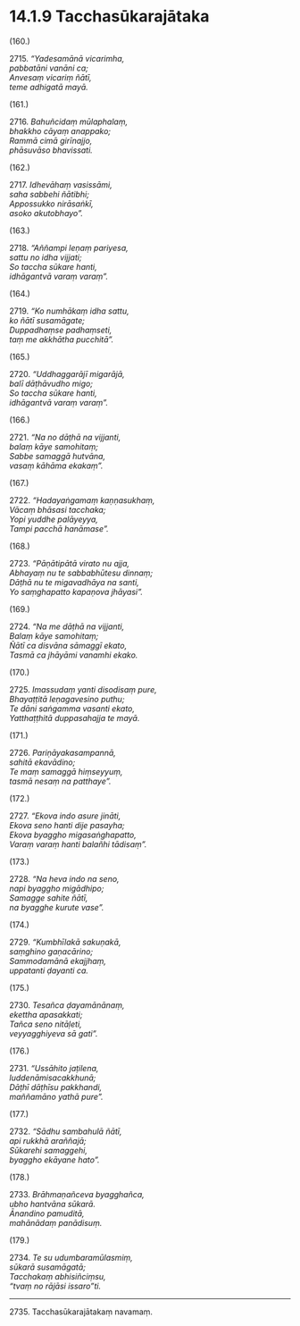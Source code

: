 # 14.1.9 Tacchasūkarajātaka

(160.)

2715\. _“Yadesamānā vicarimha,_  
_pabbatāni vanāni ca;_  
_Anvesaṃ vicariṃ ñātī,_  
_teme adhigatā mayā._  

(161.)

2716\. _Bahuñcidaṃ mūlaphalaṃ,_  
_bhakkho cāyaṃ anappako;_  
_Rammā cimā girīnajjo,_  
_phāsuvāso bhavissati._  

(162.)

2717\. _Idhevāhaṃ vasissāmi,_  
_saha sabbehi ñātibhi;_  
_Appossukko nirāsaṅkī,_  
_asoko akutobhayo”._  

(163.)

2718\. _“Aññampi leṇaṃ pariyesa,_  
_sattu no idha vijjati;_  
_So taccha sūkare hanti,_  
_idhāgantvā varaṃ varaṃ”._  

(164.)

2719\. _“Ko numhākaṃ idha sattu,_  
_ko ñātī susamāgate;_  
_Duppadhaṃse padhaṃseti,_  
_taṃ me akkhātha pucchitā”._  

(165.)

2720\. _“Uddhaggarājī migarājā,_  
_balī dāṭhāvudho migo;_  
_So taccha sūkare hanti,_  
_idhāgantvā varaṃ varaṃ”._  

(166.)

2721\. _“Na no dāṭhā na vijjanti,_  
_balaṃ kāye samohitaṃ;_  
_Sabbe samaggā hutvāna,_  
_vasaṃ kāhāma ekakaṃ”._  

(167.)

2722\. _“Hadayaṅgamaṃ kaṇṇasukhaṃ,_  
_Vācaṃ bhāsasi tacchaka;_  
_Yopi yuddhe palāyeyya,_  
_Tampi pacchā hanāmase”._  

(168.)

2723\. _“Pāṇātipātā virato nu ajja,_  
_Abhayaṃ nu te sabbabhūtesu dinnaṃ;_  
_Dāṭhā nu te migavadhāya na santi,_  
_Yo saṃghapatto kapaṇova jhāyasi”._  

(169.)

2724\. _“Na me dāṭhā na vijjanti,_  
_Balaṃ kāye samohitaṃ;_  
_Ñātī ca disvāna sāmaggī ekato,_  
_Tasmā ca jhāyāmi vanamhi ekako._  

(170.)

2725\. _Imassudaṃ yanti disodisaṃ pure,_  
_Bhayaṭṭitā leṇagavesino puthu;_  
_Te dāni saṅgamma vasanti ekato,_  
_Yatthaṭṭhitā duppasahajja te mayā._  

(171.)

2726\. _Pariṇāyakasampannā,_  
_sahitā ekavādino;_  
_Te maṃ samaggā hiṃseyyuṃ,_  
_tasmā nesaṃ na patthaye”._  

(172.)

2727\. _“Ekova indo asure jināti,_  
_Ekova seno hanti dije pasayha;_  
_Ekova byaggho migasaṅghapatto,_  
_Varaṃ varaṃ hanti balañhi tādisaṃ”._  

(173.)

2728\. _“Na heva indo na seno,_  
_napi byaggho migādhipo;_  
_Samagge sahite ñātī,_  
_na byagghe kurute vase”._  

(174.)

2729\. _“Kumbhīlakā sakuṇakā,_  
_saṃghino gaṇacārino;_  
_Sammodamānā ekajjhaṃ,_  
_uppatanti ḍayanti ca._  

(175.)

2730\. _Tesañca ḍayamānānaṃ,_  
_ekettha apasakkati;_  
_Tañca seno nitāḷeti,_  
_veyyagghiyeva sā gati”._  

(176.)

2731\. _“Ussāhito jaṭilena,_  
_luddenāmisacakkhunā;_  
_Dāṭhī dāṭhīsu pakkhandi,_  
_maññamāno yathā pure”._  

(177.)

2732\. _“Sādhu sambahulā ñātī,_  
_api rukkhā araññajā;_  
_Sūkarehi samaggehi,_  
_byaggho ekāyane hato”._  

(178.)

2733\. _Brāhmaṇañceva byagghañca,_  
_ubho hantvāna sūkarā._  
_Ānandino pamuditā,_  
_mahānādaṃ panādisuṃ._  

(179.)

2734\. _Te su udumbaramūlasmiṃ,_  
_sūkarā susamāgatā;_  
_Tacchakaṃ abhisiñciṃsu,_  
_“tvaṃ no rājāsi issaro”ti._  

---

2735\. Tacchasūkarajātakaṃ navamaṃ.
